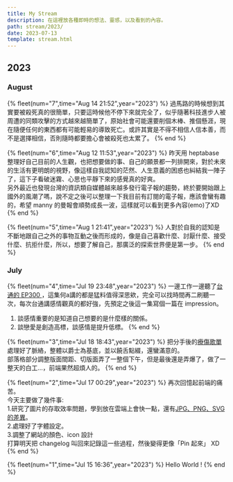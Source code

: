 ```yaml
---
title: My Stream
description: 在這裡放各種即時的想法、靈感，以及看到的內容。
path: stream/2023/
date: 2023-07-13
template: stream.html
---
```


## 2023

### August

{% fleet(num="7",time="Aug 14 21:52",year="2023") %}
過馬路的時候想到其實要被殺死真的很簡單，只要這時候他不停下來就完全了，似乎隨著科技進步人被周遭的同類攻擊的方式越來越簡單了，原始社會可能還要削個木棒、推個懸涯，現在隨便任何的東西都有可能輕易的導致死亡。或許其實是不得不相信人信本善，而不是選擇相信，否則隨時都要擔心會被殺死也太累了。
{% end %}

{% fleet(num="6",time="Aug 12 11:53",year="2023") %}
昨天用 heptabase 整理好自己目前的人生觀，也把想要做的事、自己的願景都一列排開來，對於未來的生活有更明朗的視野，像這樣自我認知的茫然、人生意義的困惑也糾結我一陣子了，這下子看破迷霧、心思也平靜下來的感覺真的好爽。<br>
另外最近也發現台灣的資訊類自媒體越來越多發行電子報的趨勢，終於要開始跟上國外的風潮了嗎，說不定之後可以整理一下我目前有訂閱的電子報，應該會蠻有趣的，希望 manny 的曼報會順勢成長一波，這樣就可以看到更多內容(emo)了XD
{% end %}

{% fleet(num="5",time="Aug 1 21:41",year="2023") %}
人對於自我的認知是不斷地跟自己之外的事物互動之後而形成的，像是自己喜歡什麼、討厭什麼、接受什麼、抗拒什麼，所以，想要了解自己，那廣泛的探索世界便是第一步。
{% end %}

### July

{% fleet(num="4",time="Jul 19 23:48",year="2023") %}
一邊工作一邊聽了<a href="https://open.spotify.com/episode/4BWtvoZPevhCRr3vhT2BYD?si=d8084ee599c24420">台通的 EP300 </a>，這集何a講的都是猛料值得深思欸，完全可以找時間再二刷聽一次，每次台通講感情觀真的都好強，先預定之後這一集寫個一篇在 impression。<br>
1. 談感情重要的是知道自己想要的是什麼樣的關係。<br>
2. 談戀愛是創造高標，談感情是提升低標。
{% end %}


{% fleet(num="3",time="Jul 18 18:43",year="2023") %}
把分手後的<a href="https://open.spotify.com/playlist/17JCCExae41uzBPsFjmRnO?si=904e8e4b8c974576">療傷歌單</a>處理好了脈絡，整體以爵士為基底，並以饒舌點綴，還蠻滿意的。<br>
部落格部分調整版面間距、切版面弄了一整個下午，但是最後還是弄爆了，做了一整天的白工...，前端果然超煩人的。
{% end %}

{% fleet(num="2",time="Jul 17 00:29",year="2023") %}
再次回憶起前端的痛苦。<br>
今天主要做了幾件事:<br>
1.研究了圖片的存取效率問題，學到放在雲端上會快一點，還有<a href="https://w3c.hexschool.com/blog/8269bcb4">JPG、PNG、SVG的差異</a>。<br>
2.處理好了字體設定。<br>
3.調整了網站的顏色、icon 設計<br>
打算明天把 changelog 叫回來記錄這一些過程，然後變得更像「Pin 起來」 XD
{% end %}

{% fleet(num="1",time="Jul 15 16:36",year="2023") %}
Hello World !
{% end %}